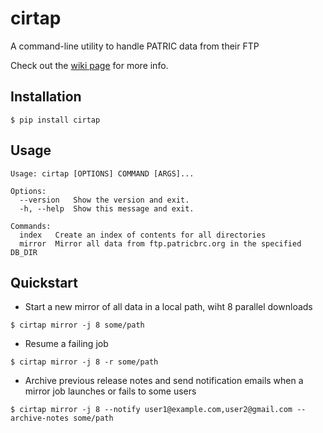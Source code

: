 # cirtap

A command-line utility to handle PATRIC data from their FTP

Check out the [wiki page](https://github.com/MGXlab/cirtap/wiki) for more info.

## Installation

```
$ pip install cirtap
```

## Usage

```
Usage: cirtap [OPTIONS] COMMAND [ARGS]...

Options:
  --version   Show the version and exit.
  -h, --help  Show this message and exit.

Commands:
  index   Create an index of contents for all directories
  mirror  Mirror all data from ftp.patricbrc.org in the specified DB_DIR
```

## Quickstart 

* Start a new mirror of all data in a local path, wiht 8 parallel downloads

```
$ cirtap mirror -j 8 some/path

```

* Resume a failing job

```
$ cirtap mirror -j 8 -r some/path
```

* Archive previous release notes and send notification emails when a mirror job launches or fails
to some users

```
$ cirtap mirror -j 8 --notify user1@example.com,user2@gmail.com --archive-notes some/path
```

